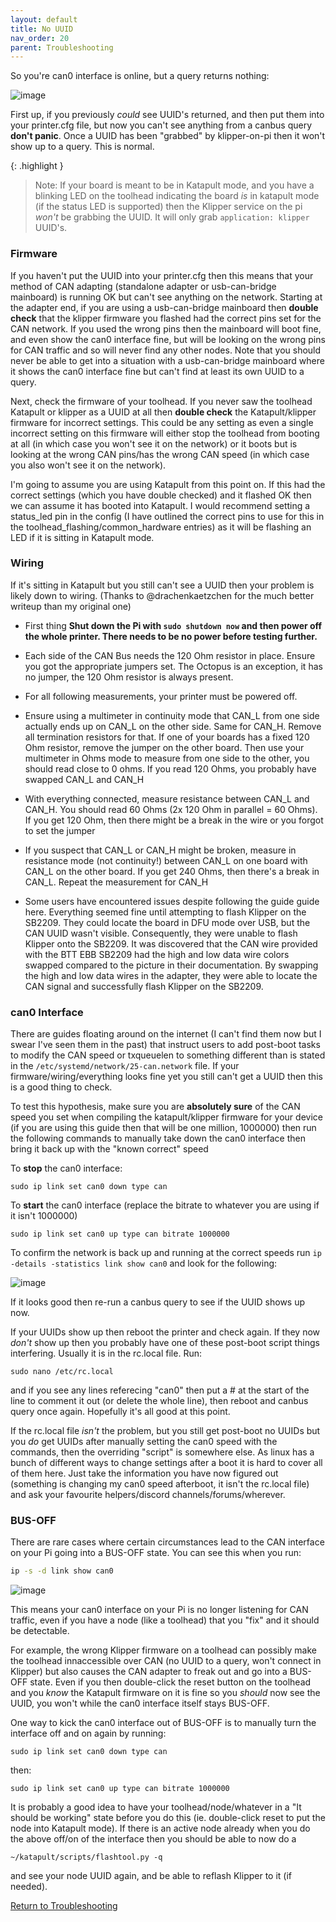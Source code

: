 ```yaml
---
layout: default 
title: No UUID
nav_order: 20
parent: Troubleshooting
---
```



So you're can0 interface is online, but a query returns nothing:

![image](https://user-images.githubusercontent.com/124253477/235122048-e39c4fb0-6163-4469-b1fa-aa9dddfe69b2.png)

First up, if you previously _could_ see UUID's returned, and then put them into your printer.cfg file, but now you can't see anything from a canbus query **don't panic**. Once a UUID has been "grabbed" by klipper-on-pi then it won't show up to a query. This is normal.

{: .highlight }
> Note: If your board is meant to be in Katapult mode, and you have a blinking LED on the toolhead indicating the board *is* in katapult mode (if the status LED is supported)
> then the Klipper service on the pi *won't* be grabbing the UUID. It will only grab `application: klipper` UUID's.



### Firmware

If you haven't put the UUID into your printer.cfg then this means that your method of CAN adapting (standalone adapter or usb-can-bridge mainboard) is running OK but can't see anything on the network. Starting at the adapter end, if you are using a usb-can-bridge mainboard then **double check** that the klipper firmware you flashed had the correct pins set for the CAN network. If you used the wrong pins then the mainboard will boot fine, and even show the can0 interface fine, but will be looking on the wrong pins for CAN traffic and so will never find any other nodes. Note that you should never be able to get into a situation with a usb-can-bridge mainboard where it shows the can0 interface fine but can't find at least its own UUID to a query.

Next, check the firmware of your toolhead. If you never saw the toolhead Katapult or klipper as a UUID at all then **double check** the Katapult/klipper firmware for incorrect settings. This could be any setting as even a single incorrect setting on this firmware will either stop the toolhead from booting at all (in which case you won't see it on the network) or it boots but is looking at the wrong CAN pins/has the wrong CAN speed (in which case you also won't see it on the network).

I'm going to assume you are using Katapult from this point on. If this had the correct settings (which you have double checked) and it flashed OK then we can assume it has booted into Katapult. I would recommend setting a status_led pin in the config (I have outlined the correct pins to use for this in the toolhead_flashing/common_hardware entries) as it will be flashing an LED if it is sitting in Katapult mode.




### Wiring

If it's sitting in Katapult but you still can't see a UUID then your problem is likely down to wiring. (Thanks to @drachenkaetzchen for the much better writeup than my original one)

- First thing **Shut down the Pi with `sudo shutdown now` and then power off the whole printer. There needs to be no power before testing further.** 

- Each side of the CAN Bus needs the 120 Ohm resistor in place. Ensure you got the appropriate jumpers set. The Octopus is an exception, it has no jumper, the 120 Ohm resistor is always present.

- For all following measurements, your printer must be powered off.

- Ensure using a multimeter in continuity mode that CAN_L from one side actually ends up on CAN_L on the other side. Same for CAN_H. Remove all termination resistors for that. If one of your boards has a fixed       120 Ohm resistor, remove the jumper on the other board. Then use your multimeter in Ohms mode to measure from one side to the other, you should read close to 0 ohms. If you read 120 Ohms, you probably have         swapped CAN_L and CAN_H

- With everything connected, measure resistance between CAN_L and CAN_H. You should read 60 Ohms (2x 120 Ohm in parallel = 60 Ohms). If you get 120 Ohm, then there might be a break in the wire or you forgot to set   the jumper

- If you suspect that CAN_L or CAN_H might be broken, measure in resistance mode (not continuity!) between CAN_L on one board with CAN_L on the other board. If you get 240 Ohms, then there's a break in CAN_L.       Repeat the measurement for CAN_H

- Some users have encountered issues despite following the guide guide here. Everything seemed fine until attempting to flash Klipper on the SB2209. They could locate the board in DFU mode over USB, but the CAN UUID wasn't visible. Consequently, they were unable to flash Klipper onto the SB2209. It was discovered that the CAN wire provided with the BTT EBB SB2209 had the high and low data wire colors swapped compared to the picture in their documentation. By swapping the high and low data wires in the adapter, they were able to locate the CAN signal and successfully flash Klipper on the SB2209.

### can0 Interface

There are guides floating around on the internet (I can't find them now but I swear I've seen them in the past) that instruct users to add post-boot tasks to modify the CAN speed or txqueuelen to something different than is stated in the `/etc/systemd/network/25-can.network` file. If your firmware/wiring/everything looks fine yet you still can't get a UUID then this is a good thing to check.

To test this hypothesis, make sure you are **absolutely sure** of the CAN speed you set when compiling the katapult/klipper firmware for your device (if you are using this guide then that will be one million, 1000000) then run the following commands to manually take down the can0 interface then bring it back up with the "known correct" speed

To **stop** the can0 interface:

`sudo ip link set can0 down type can`

To **start** the can0 interface (replace the bitrate to whatever you are using if it isn't 1000000)

`sudo ip link set can0 up type can bitrate 1000000`

To confirm the network is back up and running at the correct speeds run `ip -details -statistics link show can0` and look for the following:

![image](https://github.com/user-attachments/assets/c211da71-a0e3-4c47-b4a2-fdef3b717999)

If it looks good then re-run a canbus query to see if the UUID shows up now.

If your UUIDs show up then reboot the printer and check again. If they now *don't* show up then you probably have one of these post-boot script things interfering. 
Usually it is in the rc.local file. Run:

`sudo nano /etc/rc.local`

and if you see any lines referecing "can0" then put a # at the start of the line to comment it out (or delete the whole line), then reboot and canbus query once again. Hopefully it's all good at this point.

If the rc.local file *isn't* the problem, but you still get post-boot no UUIDs but you *do* get UUIDs after manually setting the can0 speed with the commands, then the overriding "script" is somewhere else. As linux has a bunch of different ways to change settings after a boot it is hard to cover all of them here. Just take the information you have now figured out (something is changing my can0 speed afterboot, it isn't the rc.local file) and ask your favourite helpers/discord channels/forums/wherever.

### BUS-OFF

There are rare cases where certain circumstances lead to the CAN interface on your Pi going into a BUS-OFF state. You can see this when you run:

```bash
ip -s -d link show can0
```

![image](https://github.com/user-attachments/assets/2e07dd50-da8d-4f2b-96cb-b563c3be19a7)


This means your can0 interface on your Pi is no longer listening for CAN traffic, even if you have a node (like a toolhead) that you "fix" and it should be detectable.

For example, the wrong Klipper firmware on a toolhead can possibly make the toolhead innaccessible over CAN (no UUID to a query, won't connect in Klipper) but also causes the CAN adapter to
freak out and go into a BUS-OFF state. Even if you then double-click the reset button on the toolhead and you *know* the Katapult firmware on it is fine so you *should* now see the UUID, you
won't while the can0 interface itself stays BUS-OFF.

One way to kick the can0 interface out of BUS-OFF is to manually turn the interface off and on again by running:

`sudo ip link set can0 down type can`

then:

`sudo ip link set can0 up type can bitrate 1000000`

It is probably a good idea to have your toolhead/node/whatever in a "It should be working" state before you do this (ie. double-click reset to put the node into Katapult mode). If there is
an active node already when you do the above off/on of the interface then you should be able to now do a 

`~/katapult/scripts/flashtool.py -q`

and see your node UUID again, and be able to reflash Klipper to it (if needed).


[Return to Troubleshooting](../troubleshooting.md)
